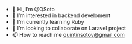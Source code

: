 - 👋 Hi, I’m @QSoto
- 👀 I’m interested in backend develoment
- 🌱 I’m currently learning Ruby
- 💞️ I’m looking to collaborate on Laravel project
- 📫 How to reach me quintinsotov@gmail.com

<!---
QSoto/QSoto is a ✨ special ✨ repository because its `README.md` (this file) appears on your GitHub profile.
You can click the Preview link to take a look at your changes.
--->

